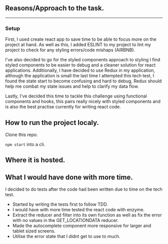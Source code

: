 ## Reasons/Approach to the task.
___

### Setup
First, I used create react app to save time to be able to focus more on the project at hand. As well as this, I added ESLINT to my project to lint my project to check for any styling errors/code mishaps (AIRBNB). 

I've also decided to go for the styled components approach to styling I find styled components to be easier to debug and a cleaner solution for react applications. Additionally, I have decided to use Redux in my application, 
although the application is small the last time I attempted this tech test, I found the state start to become confusing and hard to debug, Redux should help me combat my state issues and help to clarify my data flow. 

Lastly, I've decided this time to tackle this challenge using functional components and hooks, this pairs really nicely with styled components and is also the best practise currently for writing react code. 


## How to run the project localy.

  Clone this repo. 
  
  `npm start` into a cli.

## Where it is hosted.


## What I would have done with more time. 

  I decided to do tests after the code had been written due to time on the tech test.

   - Started by writing the tests first to follow TDD.
   - I would have with more time tested the react code with enzyme.
   - Extract the reducer and filter into its own function as well as fix the error with no      values in the GET_LOCATIONDATA reducer.
   - Made the autocomplete component more responsive for larger and tablet sized screens.
   - Utilise the error state that I didnt get to use to much. 


